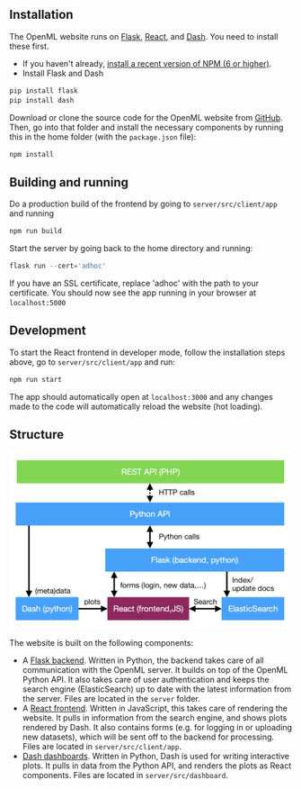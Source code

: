 ## Installation
The OpenML website runs on [Flask](http://flask.pocoo.org/), [React](https://reactjs.org/), and [Dash](https://dash.plot.ly/). You need to install these first.

* If you haven't already, [install a recent version of NPM (6 or higher)](https://nodejs.org/en/download/).
* Install Flask and Dash
``` python
pip install flask
pip install dash
```

Download or clone the source code for the OpenML website from [GitHub](https://github.com/openml/openml.org).
Then, go into that folder and install the necessary components by running this in the home folder (with the `package.json` file):

``` python
npm install
```

## Building and running

Do a production build of the frontend by going to `server/src/client/app` and running

``` python
npm run build
```

Start the server by going back to the home directory and running:

``` python
flask run --cert='adhoc'
```

If you have an SSL certificate, replace 'adhoc' with the path to your certificate.
You should now see the app running in your browser at `localhost:5000`

## Development

To start the React frontend in developer mode, follow the installation steps above, go to `server/src/client/app` and run:

``` python
npm run start
```

The app should automatically open at `localhost:3000` and any changes made to
the code will automatically reload the website (hot loading).

## Structure
<img src="../img/structure.png" alt="OpenML Website structure" width="500"/>

The website is built on the following components:  

* A [Flask backend](../Flask). Written in Python, the backend takes care of all communication with the OpenML server. It builds on top of the OpenML Python API. It also takes care of user authentication and keeps the search engine (ElasticSearch) up to date with the latest information from the server. Files are located in the `server` folder.
* A [React frontend](../React). Written in JavaScript, this takes care of rendering the website. It pulls in information from the search engine, and shows plots rendered by Dash. It also contains forms (e.g. for logging in or uploading new datasets), which will be sent off to the backend for processing. Files are located in `server/src/client/app`.
* [Dash dashboards](../Dash). Written in Python, Dash is used for writing interactive plots. It pulls in data from the Python API, and renders the plots as React components. Files are located in `server/src/dashboard`.
